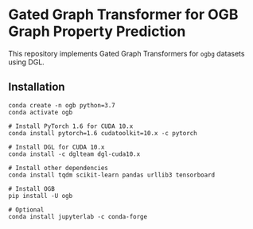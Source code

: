 # Gated Graph Transformer for OGB Graph Property Prediction

This repository implements Gated Graph Transformers for `ogbg` datasets using DGL.

## Installation

```
conda create -n ogb python=3.7
conda activate ogb

# Install PyTorch 1.6 for CUDA 10.x
conda install pytorch=1.6 cudatoolkit=10.x -c pytorch

# Install DGL for CUDA 10.x
conda install -c dglteam dgl-cuda10.x

# Install other dependencies
conda install tqdm scikit-learn pandas urllib3 tensorboard

# Install OGB
pip install -U ogb

# Optional
conda install jupyterlab -c conda-forge
```

